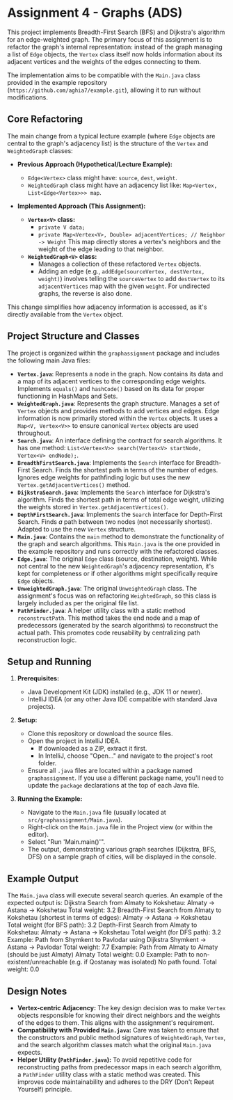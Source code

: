 # Assignment 4 - Graphs (ADS)

This project implements Breadth-First Search (BFS) and Dijkstra's algorithm for an edge-weighted graph. The primary focus of this assignment is to refactor the graph's internal representation: instead of the graph managing a list of `Edge` objects, the `Vertex` class itself now holds information about its adjacent vertices and the weights of the edges connecting to them.

The implementation aims to be compatible with the `Main.java` class provided in the example repository (`https://github.com/aghia7/example.git`), allowing it to run without modifications.

## Core Refactoring

The main change from a typical lecture example (where `Edge` objects are central to the graph's adjacency list) is the structure of the `Vertex` and `WeightedGraph` classes:

*   **Previous Approach (Hypothetical/Lecture Example):**
    *   `Edge<Vertex>` class might have: `source`, `dest`, `weight`.
    *   `WeightedGraph` class might have an adjacency list like: `Map<Vertex, List<Edge<Vertex>>> map`.

*   **Implemented Approach (This Assignment):**
    *   **`Vertex<V>` class:**
        *   `private V data;`
        *   `private Map<Vertex<V>, Double> adjacentVertices; // Neighbor -> Weight`
        This map directly stores a vertex's neighbors and the weight of the edge leading to that neighbor.
    *   **`WeightedGraph<V>` class:**
        *   Manages a collection of these refactored `Vertex` objects.
        *   Adding an edge (e.g., `addEdge(sourceVertex, destVertex, weight)`) involves telling the `sourceVertex` to add `destVertex` to its `adjacentVertices` map with the given `weight`. For undirected graphs, the reverse is also done.

This change simplifies how adjacency information is accessed, as it's directly available from the `Vertex` object.

## Project Structure and Classes

The project is organized within the `graphassignment` package and includes the following main Java files:

*   **`Vertex.java`**: Represents a node in the graph. Now contains its data and a map of its adjacent vertices to the corresponding edge weights. Implements `equals()` and `hashCode()` based on its data for proper functioning in HashMaps and Sets.
*   **`WeightedGraph.java`**: Represents the graph structure. Manages a set of `Vertex` objects and provides methods to add vertices and edges. Edge information is now primarily stored within the `Vertex` objects. It uses a `Map<V, Vertex<V>>` to ensure canonical `Vertex` objects are used throughout.
*   **`Search.java`**: An interface defining the contract for search algorithms. It has one method: `List<Vertex<V>> search(Vertex<V> startNode, Vertex<V> endNode);`.
*   **`BreadthFirstSearch.java`**: Implements the `Search` interface for Breadth-First Search. Finds the shortest path in terms of the number of edges. Ignores edge weights for pathfinding logic but uses the new `Vertex.getAdjacentVertices()` method.
*   **`DijkstraSearch.java`**: Implements the `Search` interface for Dijkstra's algorithm. Finds the shortest path in terms of total edge weight, utilizing the weights stored in `Vertex.getAdjacentVertices()`.
*   **`DepthFirstSearch.java`**: Implements the `Search` interface for Depth-First Search. Finds *a* path between two nodes (not necessarily shortest). Adapted to use the new `Vertex` structure.
*   **`Main.java`**: Contains the `main` method to demonstrate the functionality of the graph and search algorithms. This `Main.java` is the one provided in the example repository and runs correctly with the refactored classes.
*   **`Edge.java`**: The original `Edge` class (source, destination, weight). While not central to the new `WeightedGraph`'s adjacency representation, it's kept for completeness or if other algorithms might specifically require `Edge` objects.
*   **`UnweightedGraph.java`**: The original `UnweightedGraph` class. The assignment's focus was on refactoring `WeightedGraph`, so this class is largely included as per the original file list.
*   **`PathFinder.java`**: A helper utility class with a static method `reconstructPath`. This method takes the end node and a map of predecessors (generated by the search algorithms) to reconstruct the actual path. This promotes code reusability by centralizing path reconstruction logic.

## Setup and Running

1.  **Prerequisites:**
    *   Java Development Kit (JDK) installed (e.g., JDK 11 or newer).
    *   IntelliJ IDEA (or any other Java IDE compatible with standard Java projects).

2.  **Setup:**
    *   Clone this repository or download the source files.
    *   Open the project in IntelliJ IDEA.
        *   If downloaded as a ZIP, extract it first.
        *   In IntelliJ, choose "Open..." and navigate to the project's root folder.
    *   Ensure all `.java` files are located within a package named `graphassignment`. If you use a different package name, you'll need to update the `package` declarations at the top of each Java file.

3.  **Running the Example:**
    *   Navigate to the `Main.java` file (usually located at `src/graphassignment/Main.java`).
    *   Right-click on the `Main.java` file in the Project view (or within the editor).
    *   Select "Run 'Main.main()'".
    *   The output, demonstrating various graph searches (Dijkstra, BFS, DFS) on a sample graph of cities, will be displayed in the console.

## Example Output

The `Main.java` class will execute several search queries. An example of the expected output is:
Dijkstra Search from Almaty to Kokshetau:
Almaty -> Astana -> Kokshetau
Total weight: 3.2
Breadth-First Search from Almaty to Kokshetau (shortest in terms of edges):
Almaty -> Astana -> Kokshetau
Total weight (for BFS path): 3.2
Depth-First Search from Almaty to Kokshetau:
Almaty -> Astana -> Kokshetau
Total weight (for DFS path): 3.2
Example: Path from Shymkent to Pavlodar using Dijkstra
Shymkent -> Astana -> Pavlodar
Total weight: 7.7
Example: Path from Almaty to Almaty (should be just Almaty)
Almaty
Total weight: 0.0
Example: Path to non-existent/unreachable (e.g. if Qostanay was isolated)
No path found.
Total weight: 0.0

## Design Notes

*   **Vertex-centric Adjacency:** The key design decision was to make `Vertex` objects responsible for knowing their direct neighbors and the weights of the edges to them. This aligns with the assignment's requirement.
*   **Compatibility with Provided `Main.java`:** Care was taken to ensure that the constructors and public method signatures of `WeightedGraph`, `Vertex`, and the search algorithm classes match what the original `Main.java` expects.
*   **Helper Utility (`PathFinder.java`):** To avoid repetitive code for reconstructing paths from predecessor maps in each search algorithm, a `PathFinder` utility class with a static method was created. This improves code maintainability and adheres to the DRY (Don't Repeat Yourself) principle.
